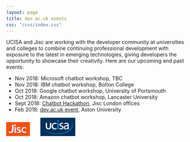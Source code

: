 ```yaml
---
layout: page
title: dev.ac.uk events
css: "/css/index.css"
---
```

UCISA and Jisc are working with the developer community at universities and colleges to combine continuing professional development with exposure to the latest in emerging technologies, giving developers the opportunity to showcase their creativity. Here are our upcoming and past events:

* Nov 2018: Microsoft chatbot workshop, TBC
* Nov 2018: IBM chatbot workshop, Bolton College
* Oct 2018: Google chatbot workshop, University of Portsmouth
* Oct 2018: Amazon chatbot workshop, Lancaster University
* Sept 2018: <a href="events/2018/09/chatbot">Chatbot Hackathon</a>, Jisc London offices
* Feb 2018: <a href="events/2018/02/devacuk">dev.ac.uk event</a>, Aston University

![Jisc](/images/jisc-logo-small.png) &nbsp;&nbsp;&nbsp;&nbsp;&nbsp; ![UCISA](/images/ucisa-logo-small.png) 

